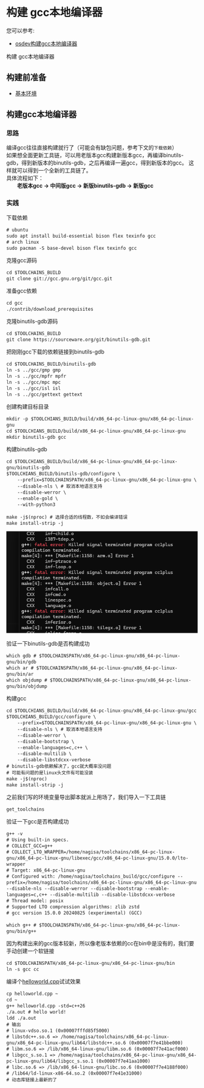 ﻿# 构建 gcc本地编译器

您可以参考:
* [ osdev构建gcc本地编译器 ](https://wiki.osdev.org/Building_GCC)

构建 gcc本地编译器

## 构建前准备
* [ 基本环境 ](../00基本环境/main.md)
## 构建gcc本地编译器 
### 思路
编译gcc往往直接构建就行了（可能会有缺包问题，参考下文的`下载依赖`）  
如果想全面更新工具链，可以用老版本gcc构建新版本gcc，再编译binutils-gdb，得到新版本的binutils-gdb，之后再编译一遍gcc，得到新版本的gcc。
这样就可以得到一个全新的工具链了。  
具体流程如下：   
&emsp;&emsp;**老版本gcc -> 中间版gcc -> 新版binutils-gdb -> 新版gcc**
### 实践
下载依赖
```shell
# ubuntu
sudo apt install build-essential bison flex texinfo gcc
# arch linux
sudo pacman -S base-devel bison flex texinfo gcc
```
克隆gcc源码
```shell
cd $TOOLCHAINS_BUILD
git clone git://gcc.gnu.org/git/gcc.git
```
准备gcc依赖
```shell
cd gcc
./contrib/download_prerequisites
```
克隆binutils-gdb源码
```shell
cd $TOOLCHAINS_BUILD
git clone https://sourceware.org/git/binutils-gdb.git
```
把刚刚gcc下载的依赖链接到binutils-gdb
```shell
cd $TOOLCHAINS_BUILD/binutils-gdb
ln -s ../gcc/gmp gmp
ln -s ../gcc/mpfr mpfr
ln -s ../gcc/mpc mpc
ln -s ../gcc/isl isl
ln -s ../gcc/gettext gettext
```
创建构建目标目录 
```shell
mkdir -p $TOOLCHIANS_BUILD/build/x86_64-pc-linux-gnu/x86_64-pc-linux-gnu
cd $TOOLCHIANS_BUILD/build/x86_64-pc-linux-gnu/x86_64-pc-linux-gnu
mkdir binutils-gdb gcc
```
构建binutils-gdb
```shell
cd $TOOLCHIANS_BUILD/build/x86_64-pc-linux-gnu/x86_64-pc-linux-gnu/binutils-gdb
$TOOLCHIANS_BUILD/binutils-gdb/configure \
	--prefix=$TOOLCHAINSPATH/x86_64-pc-linux-gnu/x86_64-pc-linux-gnu \
	--disable-nls \ # 取消本地语言支持
	--disable-werror \
	--enable-gold \
	--with-python3

make -j$(nproc) # 选择合适的线程数，不如会编译错误
make install-strip -j
```
![线程过多](./proc_to_large.png)

验证一下binutils-gdb是否构建成功
```shell
which gdb # $TOOLCHAINSPATH/x86_64-pc-linux-gnu/x86_64-pc-linux-gnu/bin/gdb
which ar # $TOOLCHAINSPATH/x86_64-pc-linux-gnu/x86_64-pc-linux-gnu/bin/ar
which objdump # $TOOLCHAINSPATH/x86_64-pc-linux-gnu/x86_64-pc-linux-gnu/bin/objdump
```
构建gcc
```shell
cd $TOOLCHIANS_BUILD/build/x86_64-pc-linux-gnu/x86_64-pc-linux-gnu/gcc
$TOOLCHIANS_BUILD/gcc/configure \
	--prefix=$TOOLCHAINSPATH/x86_64-pc-linux-gnu/x86_64-pc-linux-gnu \
	--disable-nls \ # 取消本地语言支持
	--disable-werror \
	--disable-bootstrap \
	--enable-languages=c,c++ \
	--disable-multilib \
	--disable-libstdcxx-verbose
# binutils-gdb依赖解决了，gcc就大概率没问题
# 可能有问题的是linux头文件有可能没装
make -j$(nproc)
make install-strip -j
```
之前我们写的环境变量导出脚本就派上用场了，我们导入一下工具链
```shell
get_toolchains
```
验证一下gcc是否构建成功
```shell
g++ -v
# Using built-in specs.
# COLLECT_GCC=g++
# COLLECT_LTO_WRAPPER=/home/nagisa/toolchains/x86_64-pc-linux-gnu/x86_64-pc-linux-gnu/libexec/gcc/x86_64-pc-linux-gnu/15.0.0/lto-wrapper
# Target: x86_64-pc-linux-gnu
# Configured with: /home/nagisa/toolchains_build/gcc/configure --prefix=/home/nagisa/toolchains/x86_64-pc-linux-gnu/x86_64-pc-linux-gnu --disable-nls --disable-werror --disable-bootstrap --enable-languages=c,c++ --disable-multilib --disable-libstdcxx-verbose
# Thread model: posix
# Supported LTO compression algorithms: zlib zstd
# gcc version 15.0.0 20240825 (experimental) (GCC)

which g++ # $TOOLCHAINSPATH/x86_64-pc-linux-gnu/x86_64-pc-linux-gnu/bin/g++
```
因为构建出来的gcc版本较新，所以像老版本依赖的cc在bin中是没有的，我们要手动创建一个软链接
```shell
cd $TOOLCHAINSPATH/x86_64-pc-linux-gnu/x86_64-pc-linux-gnu/bin
ln -s gcc cc
```
编译个[helloworld.cpp](../../../script/helloworld.cpp)试试效果
```shell
cp helloworld.cpp ~
cd ~
g++ helloworld.cpp -std=c++26
./a.out # hello world!
ldd ./a.out
# 输出
# linux-vdso.so.1 (0x00007fffd85f5000)
# libstdc++.so.6 => /home/nagisa/toolchains/x86_64-pc-linux-gnu/x86_64-pc-linux-gnu/lib64/libstdc++.so.6 (0x00007f7e41bbe000)
# libm.so.6 => /lib/x86_64-linux-gnu/libm.so.6 (0x00007f7e41acf000)
# libgcc_s.so.1 => /home/nagisa/toolchains/x86_64-pc-linux-gnu/x86_64-pc-linux-gnu/lib64/libgcc_s.so.1 (0x00007f7e41aa1000)
# libc.so.6 => /lib/x86_64-linux-gnu/libc.so.6 (0x00007f7e4188f000)
# /lib64/ld-linux-x86-64.so.2 (0x00007f7e41e31000)
# 动态库链接上最新的了
```